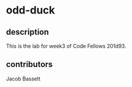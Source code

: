 # odd-duck

## description

This is the lab for week3 of Code Fellows 201d93.

## contributors

Jacob Bassett